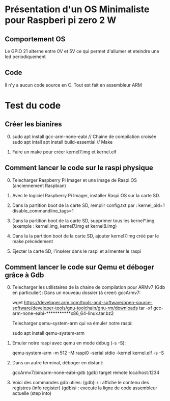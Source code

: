 # Présentation d'un OS Minimaliste pour Raspberi pi zero 2 W

## Comportement OS

Le GPIO 21 alterne entre 0V et 5V ce qui permet d'allumer et eteindre une led periodiquement

## Code

Il n'y a aucun code source en C.
Tout est fait en assembleur ARM

# Test du code

## Créer les bianires

0) sudo apt install gcc-arm-none-eabi                // Chaine de compilation croisée 
   sudo apt intall apt install build-essential       // Make

1) Faire un make pour créer kernel7.img et kernel.elf

## Comment lancer le code sur le raspi physique

0) Telecharger Raspberry Pi Imager et une image de Raspi OS  (anciennement Raspbian)

1) Avec le logiciel Raspberry Pi Imager, installer Raspi OS sur la carte SD.

2) Dans la partition boot de la carte SD, remplir config.txt par :
    kernel_old=1
    disable_commandline_tags=1

3) Dans la partition boot de la carte SD, supprimer tous les kernel*.img (exemple : kernel.img, kernel7.img et kernel8.img)

4) Dans la la partition boot de la carte SD, ajouter kernel7.img créé par le make précédement

5) Ejecter la carte SD, l'insérer dans le raspi et alimenter le raspi

## Comment lancer le code sur Qemu et déboger grâce à Gdb

0)  Telecharger les utilistaires de la chaine de compilation pour ARMv7 (Gdb en particulier):
    Dans un nouveau dossier (à creer) gccArmv7:

    wget  https://developer.arm.com/tools-and-software/open-source-software/developer-tools/gnu-toolchain/gnu-rm/downloads
    tar -xf gcc-arm-none-eabi-***********x86_64-linux.tar.bz2

    Telecharger qemu-system-arm qui va émuler notre raspi:

    sudo apt install qemu-system-arm


1)  Émuler notre raspi avec qemu en mode débug (-s -S):

    qemu-system-arm -m 512 -M raspi0 -serial stdio -kernel kernel.elf -s -S

2)  Dans un autre terminal, déboger en distant:
    
    gccArmv7/bin/arm-none-eabi-gdb
    (gdb) target remote localhost:1234

3)  Voici des commandes gdb utiles:
    (gdb)i r    : affiche le contenu des registres  (info register)
    (gdb)si     : execute la ligne de code assembleur actuelle  (step into)


